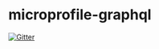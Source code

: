# microprofile-graphql

[![Gitter](https://badges.gitter.im/eclipse/microprofile-graphql.svg)](https://gitter.im/eclipse/microprofile-graphql?utm_source=badge&utm_medium=badge&utm_campaign=pr-badge&utm_content=badge)